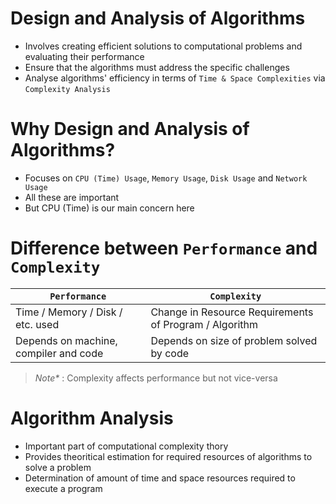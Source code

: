 # Design and Analysis of Algorithms

- Involves creating efficient solutions to computational problems and evaluating their performance
- Ensure that the algorithms must address the specific challenges
- Analyse algorithms' efficiency in terms of `Time & Space Complexities` via `Complexity Analysis`

# Why Design and Analysis of Algorithms?

- Focuses on `CPU (Time) Usage`, `Memory Usage`, `Disk Usage` and `Network Usage`
- All these are important
- But CPU (Time) is our main concern here

# Difference between `Performance` and `Complexity`

|             `Performance`             |                      `Complexity`                      |
| ------------------------------------- | ------------------------------------------------------ |
|   Time / Memory / Disk / etc. used    | Change in Resource Requirements of Program / Algorithm |
| Depends on machine, compiler and code |       Depends on size of problem solved by code        |

> _Note*_ : Complexity affects performance but not vice-versa

# Algorithm Analysis

- Important part of computational complexity thory
- Provides theoritical estimation for required resources of algorithms to solve a problem
- Determination of amount of time and space resources required to execute a program
